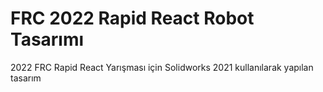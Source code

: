 # FRC 2022 Rapid React Robot Tasarımı
2022 FRC Rapid React Yarışması için Solidworks 2021 kullanılarak yapılan tasarım
